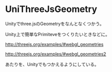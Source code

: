 UniThreeJsGeometry
==================

Unityでthree.jsのGeometryをなんとなくつかう。


Unity上で簡単なPrimiteveをつくりたいときなどに。

http://threejs.org/examples/#webgl_geometries

http://threejs.org/examples/#webgl_geometries2

あたりを、Unityでもつかえるようにしている。
